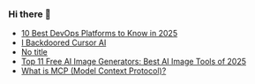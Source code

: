 ### Hi there 👋

<!-- daily.dev BOOKMARKS:START -->
- [10 Best DevOps Platforms to Know in 2025](https://app.daily.dev/posts/TJAV2jjBW?utm_source=rss&utm_medium=bookmarks&utm_campaign=PnGboN99PhXCxFrWGGg2C)
- [I Backdoored Cursor AI](https://app.daily.dev/posts/f6FhxCLSw?utm_source=rss&utm_medium=bookmarks&utm_campaign=PnGboN99PhXCxFrWGGg2C)
- [No title](https://app.daily.dev/posts/5QS1S3nuW?utm_source=rss&utm_medium=bookmarks&utm_campaign=PnGboN99PhXCxFrWGGg2C)
- [Top 11 Free AI Image Generators: Best AI Image Tools of 2025](https://app.daily.dev/posts/bZGrRG4qy?utm_source=rss&utm_medium=bookmarks&utm_campaign=PnGboN99PhXCxFrWGGg2C)
- [What is MCP &lpar;Model Context Protocol&rpar;?](https://app.daily.dev/posts/s16b1IAJT?utm_source=rss&utm_medium=bookmarks&utm_campaign=PnGboN99PhXCxFrWGGg2C)
<!-- daily.dev BOOKMARKS:END -->

<!--
**dinesh4monto/dinesh4monto** is a ✨ _special_ ✨ repository because its `README.md` (this file) appears on your GitHub profile.

Here are some ideas to get you started:

- 🔭 I’m currently working on ...
- 🌱 I’m currently learning ...
- 👯 I’m looking to collaborate on ...
- 🤔 I’m looking for help with ...
- 💬 Ask me about ...
- 📫 How to reach me: ...
- 😄 Pronouns: ...
- ⚡ Fun fact: ...
-->
